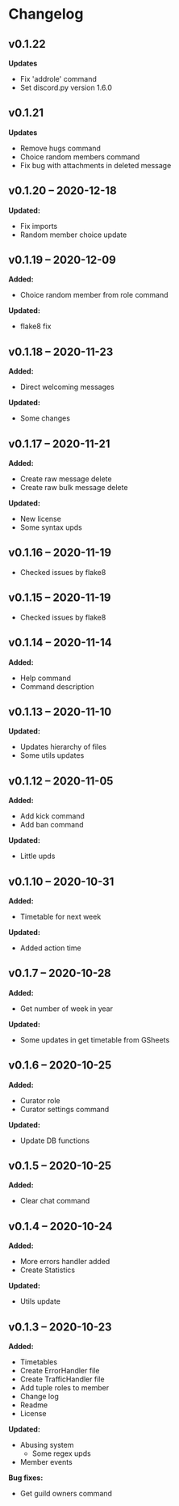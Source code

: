 # Changelog

## v0.1.22
**Updates**
- Fix 'addrole' command
- Set discord.py version 1.6.0

## v0.1.21
**Updates**
- Remove hugs command
- Choice random members command
- Fix bug with attachments in deleted message

## v0.1.20 – 2020-12-18
**Updated:**
- Fix imports
- Random member choice update

## v0.1.19 – 2020-12-09
**Added:**
- Choice random member from role command

**Updated:**
- flake8 fix

## v0.1.18 – 2020-11-23
**Added:**
- Direct welcoming messages

**Updated:**
- Some changes

## v0.1.17 – 2020-11-21
**Added:**
- Create raw message delete
- Create raw bulk message delete

**Updated:**
- New license
- Some syntax upds

## v0.1.16 – 2020-11-19
- Checked issues by flake8

## v0.1.15 – 2020-11-19
- Checked issues by flake8

## v0.1.14 – 2020-11-14
**Added:**
- Help command
- Command description

## v0.1.13 – 2020-11-10
**Updated:**
- Updates hierarchy of files
- Some utils updates

## v0.1.12 – 2020-11-05
**Added:**
- Add kick command
- Add ban command

**Updated:**
- Little upds

## v0.1.10 – 2020-10-31
**Added:**
- Timetable for next week

**Updated:**
- Added action time

## v0.1.7 – 2020-10-28
**Added:**
- Get number of week in year

**Updated:**
- Some updates in get timetable from GSheets

## v0.1.6 – 2020-10-25
**Added:**
- Curator role
- Curator settings command

**Updated:**
- Update DB functions

## v0.1.5 – 2020-10-25
**Added:**
- Clear chat command

## v0.1.4 – 2020-10-24
**Added:**
- More errors handler added
- Create Statistics

**Updated:**
- Utils update

## v0.1.3 – 2020-10-23
**Added:**
- Timetables
- Create ErrorHandler file
- Create TrafficHandler file
- Add tuple roles to member
- Change log
- Readme
- License

**Updated:**
- Abusing system
    - Some regex upds
- Member events

**Bug fixes:**
- Get guild owners command

